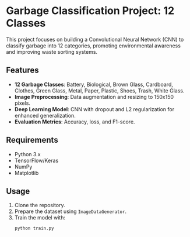 # Garbage Classification Project: 12 Classes

This project focuses on building a Convolutional Neural Network (CNN) to classify garbage into 12 categories, promoting environmental awareness and improving waste sorting systems.

## Features
- **12 Garbage Classes**: Battery, Biological, Brown Glass, Cardboard, Clothes, Green Glass, Metal, Paper, Plastic, Shoes, Trash, White Glass.
- **Image Preprocessing**: Data augmentation and resizing to 150x150 pixels.
- **Deep Learning Model**: CNN with dropout and L2 regularization for enhanced generalization.
- **Evaluation Metrics**: Accuracy, loss, and F1-score.

## Requirements
- Python 3.x
- TensorFlow/Keras
- NumPy
- Matplotlib

## Usage
1. Clone the repository.
2. Prepare the dataset using `ImageDataGenerator`.
3. Train the model with:
   ```bash
   python train.py
